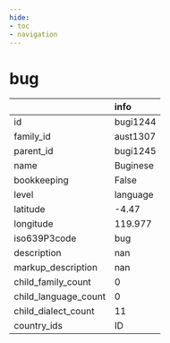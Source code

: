 ```yaml
---
hide:
- toc
- navigation
---
```

# bug
|                      | info     |
|:---------------------|:---------|
| id                   | bugi1244 |
| family_id            | aust1307 |
| parent_id            | bugi1245 |
| name                 | Buginese |
| bookkeeping          | False    |
| level                | language |
| latitude             | -4.47    |
| longitude            | 119.977  |
| iso639P3code         | bug      |
| description          | nan      |
| markup_description   | nan      |
| child_family_count   | 0        |
| child_language_count | 0        |
| child_dialect_count  | 11       |
| country_ids          | ID       |